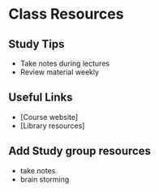 # Class Resources

## Study Tips
- Take notes during lectures
- Review material weekly

## Useful Links
- [Course website]
- [Library resources]

## Add Study group resources
- take notes
- brain storming
